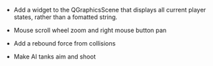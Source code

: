 * Add a widget to the QGraphicsScene that displays all current player states, rather than a fomatted string.

* Mouse scroll wheel zoom and right mouse button pan

* Add a rebound force from collisions

* Make AI tanks aim and shoot